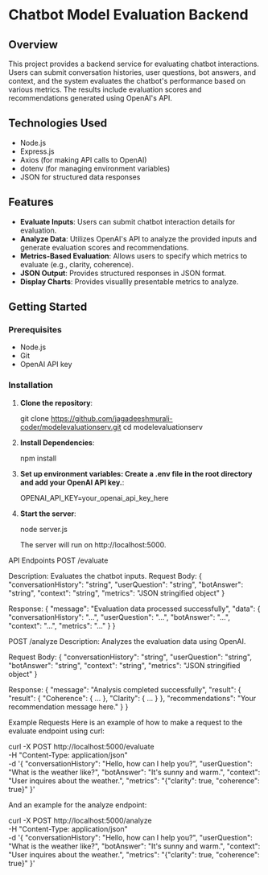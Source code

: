 # Chatbot Model Evaluation Backend

## Overview

This project provides a backend service for evaluating chatbot interactions. Users can submit conversation histories, user questions, bot answers, and context, and the system evaluates the chatbot's performance based on various metrics. The results include evaluation scores and recommendations generated using OpenAI's API.

## Technologies Used

- Node.js
- Express.js
- Axios (for making API calls to OpenAI)
- dotenv (for managing environment variables)
- JSON for structured data responses

## Features

- **Evaluate Inputs**: Users can submit chatbot interaction details for evaluation.
- **Analyze Data**: Utilizes OpenAI's API to analyze the provided inputs and generate evaluation scores and recommendations.
- **Metrics-Based Evaluation**: Allows users to specify which metrics to evaluate (e.g., clarity, coherence).
- **JSON Output**: Provides structured responses in JSON format.
- **Display Charts**: Provides visuallly presentable metrics to analyze.

## Getting Started

### Prerequisites

- Node.js
- Git
- OpenAI API key

### Installation

1. **Clone the repository**:

   git clone https://github.com/jagadeeshmurali-coder/modelevaluationserv.git
   cd modelevaluationserv

2. **Install Dependencies**:

    npm install

3. **Set up environment variables: Create a .env file in the root directory and add your OpenAI API key.**:

    OPENAI_API_KEY=your_openai_api_key_here

4. **Start the server**:

     node server.js     

    The server will run on http://localhost:5000.   

API Endpoints
POST /evaluate

Description: Evaluates the chatbot inputs.
Request Body:
{
  "conversationHistory": "string",
  "userQuestion": "string",
  "botAnswer": "string",
  "context": "string",
  "metrics": "JSON stringified object"
}

Response:
{
  "message": "Evaluation data processed successfully",
  "data": {
    "conversationHistory": "...",
    "userQuestion": "...",
    "botAnswer": "...",
    "context": "...",
    "metrics": "..."
  }
}

POST /analyze
Description: Analyzes the evaluation data using OpenAI.

Request Body:
{
  "conversationHistory": "string",
  "userQuestion": "string",
  "botAnswer": "string",
  "context": "string",
  "metrics": "JSON stringified object"
}

Response:
{
  "message": "Analysis completed successfully",
  "result": {
    "result": {
      "Coherence": { ... },
      "Clarity": { ... }
    },
    "recommendations": "Your recommendation message here."
  }
}

Example Requests
Here is an example of how to make a request to the evaluate endpoint using curl:

curl -X POST http://localhost:5000/evaluate \
-H "Content-Type: application/json" \
-d '{
  "conversationHistory": "Hello, how can I help you?",
  "userQuestion": "What is the weather like?",
  "botAnswer": "It's sunny and warm.",
  "context": "User inquires about the weather.",
  "metrics": "{\"clarity\": true, \"coherence\": true}"
}'

And an example for the analyze endpoint:

curl -X POST http://localhost:5000/analyze \
-H "Content-Type: application/json" \
-d '{
  "conversationHistory": "Hello, how can I help you?",
  "userQuestion": "What is the weather like?",
  "botAnswer": "It's sunny and warm.",
  "context": "User inquires about the weather.",
  "metrics": "{\"clarity\": true, \"coherence\": true}"
}'

